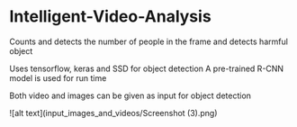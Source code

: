 # Intelligent-Video-Analysis
Counts and detects the number of people in the frame and detects harmful object

Uses tensorflow, keras and SSD for object detection
A pre-trained R-CNN model is used for run time

Both video and images can be given as input for object detection

![alt text](input_images_and_videos/Screenshot (3).png)

